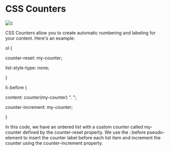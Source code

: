# CSS Counters

![c](https://user-images.githubusercontent.com/116082827/236629915-bab66cfe-107a-497c-9b7a-9437b02f975b.png)


CSS Counters allow you to create automatic numbering and labeling for your content. Here's an example:



ol {

  counter-reset: my-counter;

  list-style-type: none;

}



li::before {

  content: counter(my-counter) ". ";

  counter-increment: my-counter;

}

In this code, we have an ordered list with a custom counter called my-counter defined by the counter-reset property. We use the ::before pseudo-element to insert the counter label before each list item and increment the counter using the counter-increment property.

